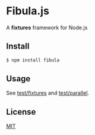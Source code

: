 # Fibula.js

A **fixtures** framework for Node.js

## Install

```sh
$ npm install fibula
```

## Usage

See [test/fixtures](test/fixtures) and [test/parallel](test/parallel).

## License

[MIT](./LICENSE)
